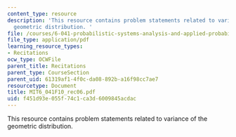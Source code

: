 ```yaml
---
content_type: resource
description: 'This resource contains problem statements related to variance of the
  geometric distribution. '
file: /courses/6-041-probabilistic-systems-analysis-and-applied-probability-fall-2010/f451d93e055f74c1ca3d6009845acdac_MIT6_041F10_rec06.pdf
file_type: application/pdf
learning_resource_types:
- Recitations
ocw_type: OCWFile
parent_title: Recitations
parent_type: CourseSection
parent_uid: 61319af1-4f0c-da08-892b-a16f98cc7ae7
resourcetype: Document
title: MIT6_041F10_rec06.pdf
uid: f451d93e-055f-74c1-ca3d-6009845acdac
---
```

This resource contains problem statements related to variance of the geometric distribution. 


